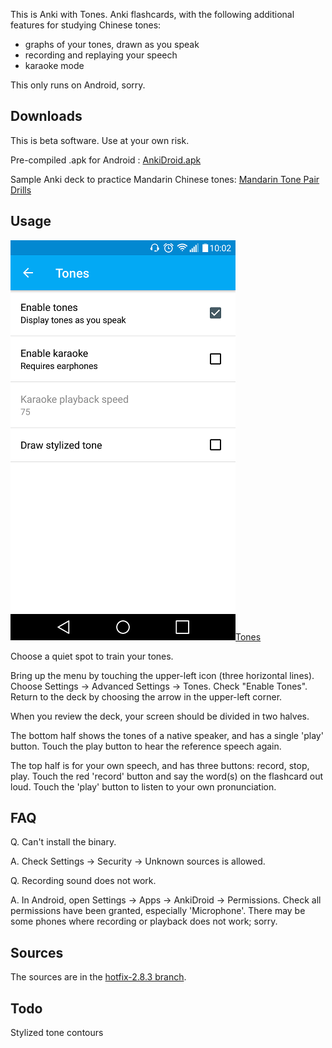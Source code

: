 
This is Anki with Tones. Anki flashcards, with the following additional features for studying Chinese tones:

- graphs of your tones, drawn as you speak 
- recording and replaying your speech
- karaoke mode

This only runs on Android, sorry.

Downloads
---------
This is beta software. Use at your own risk.

Pre-compiled .apk for Android : [AnkiDroid.apk](https://github.com/koendv/Anki-Android/raw/hotfix-2.8.3/release/AnkiDroid-debug.apk)

Sample Anki deck to practice Mandarin Chinese tones:  [Mandarin Tone Pair Drills](https://ankiweb.net/shared/info/699329711)

Usage
-----

![Settings](https://raw.githubusercontent.com/koendv/Anki-Android/hotfix-2.8.3/docs/settings.png)[Tones](https://raw.githubusercontent.com/koendv/Anki-Android/hotfix-2.8.3/docs/tones.png)

Choose a quiet spot to train your tones. 

Bring up the menu by touching the upper-left icon (three horizontal lines). Choose Settings -> Advanced Settings -> Tones. Check "Enable Tones". Return to the deck by choosing the arrow in the upper-left corner.

When you review the deck, your screen should be divided in two halves. 

The bottom half shows the tones of a native speaker, and has a single 'play' button. Touch the play button to hear the reference speech again.

The top half is for your own speech, and has three buttons: record, stop, play. Touch the red 'record' button and say the word(s) on the flashcard out loud. Touch the 'play' button to listen to your own pronunciation.

FAQ
---

Q. Can't install the binary.

A. Check Settings -> Security -> Unknown sources is allowed.

Q. Recording sound does not work.

A. In Android, open Settings -> Apps -> AnkiDroid -> Permissions. Check all permissions have been granted, especially 'Microphone'. There may be some phones where recording or playback does not work; sorry. 

Sources
-------

The sources are in the [hotfix-2.8.3 branch](https://github.com/koendv/Anki-Android/tree/hotfix-2.8.3).

Todo
----
Stylized tone contours

